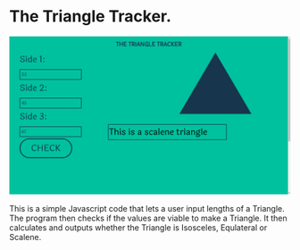 # The Triangle Tracker.

![How the page looks like](https://github.com/CollinsMuiruri/Triangle-Tracker/blob/master/shot.png)

This is a simple Javascript code that lets a user input lengths of a Triangle.
The program then checks if the values are viable to make a Triangle.
It then calculates and outputs whether the Triangle is Isosceles, Equlateral or Scalene.